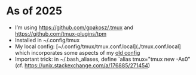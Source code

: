 # As of 2025

- I’m using https://github.com/gpakosz/.tmux and https://github.com/tmux-plugins/tpm
- Installed in ~/.config/tmux
- My local config: [~/.config/tmux/tmux.conf.local](./tmux.conf.local] which incorporates some aspects of my [old config](../tmux.conf)
- Important trick: in ~/.bash_aliases, define `alias tmux="tmux new -As0" (cf. https://unix.stackexchange.com/a/176885/271454)
